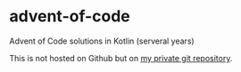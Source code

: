 # advent-of-code
Advent of Code solutions in Kotlin (serveral years)

This is not hosted on Github but on [my private git repository](https://git.platon42.de/chrisly42/advent-of-code/).
